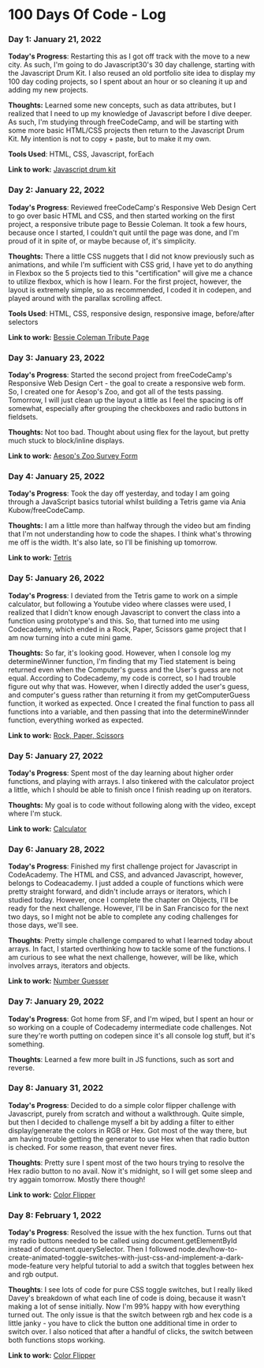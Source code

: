 # 100 Days Of Code - Log

### Day 1: January 21, 2022 

**Today's Progress**: Restarting this as I got off track with the move to a new city. As such, I'm going to do Javascript30's 30 day challenge, starting with the Javascript Drum Kit. I also reused an old portfolio site idea to display my 100 day coding projects, so I spent about an hour or so cleaning it up and adding my new projects.

**Thoughts:** Learned some new concepts, such as data attributes, but I realized that I need to up my knowledge of Javascript before I dive deeper. As such, I'm studying through freeCodeCamp, and will be starting with some more basic HTML/CSS projects then return to the Javascript Drum Kit. My intention is not to copy + paste, but to make it my own.

**Tools Used**: HTML, CSS, Javascript, forEach

**Link to work:** [Javascript drum kit](http://www.example.com)

### Day 2: January 22, 2022

**Today's Progress**: Reviewed freeCodeCamp's Responsive Web Design Cert to go over basic HTML and CSS, and then started working on the first project, a responsive tribute page to Bessie Coleman. It took a few hours, because once I started, I couldn't quit until the page was done, and I'm proud of it in spite of, or maybe because of, it's simplicity. 

**Thoughts:** There a little CSS nuggets that I did not know previously such as animations, and while I'm sufficient with CSS grid, I have yet to do anything in Flexbox so the 5 projects tied to this "certification" will give me a chance to utilize flexbox, which is how I learn. For the first project, however, the layout is extremely simple, so as recommended, I coded it in codepen, and played around with the parallax scrolling affect.

**Tools Used**: HTML, CSS, responsive design, responsive image, before/after selectors

**Link to work:** [Bessie Coleman Tribute Page](https://codepen.io/gtmaster2022/full/bGoXVvY)

### Day 3: January 23, 2022

**Today's Progress**: Started the second project from freeCodeCamp's Responsive Web Design Cert - the goal to create a responsive web form. So, I created one for Aesop's Zoo, and got all of the tests passing. Tomorrow, I will just clean up the layout a little as I feel the spacing is off somewhat, especially after grouping the checkboxes and radio buttons in fieldsets. 

**Thoughts:** Not too bad. Thought about using flex for the layout, but pretty much stuck to block/inline displays. 

**Link to work:** [Aesop's Zoo Survey Form](https://codepen.io/gtmaster2022/full/JjrgvVJ)

### Day 4: January 25, 2022

**Today's Progress**: Took the day off yesterday, and today I am going through a JavaScript basics tutorial whilst building a Tetris game via Ania Kubow/freeCodeCamp. 

**Thoughts:** I am a little more than halfway through the video but am finding that I'm not understanding how to code the shapes. I think what's throwing me off is the width. It's also late, so I'll be finishing up tomorrow. 

**Link to work:** [Tetris](https://codepen.io/gtmaster2022/full/ZEaEzJW)

### Day 5: January 26, 2022

**Today's Progress**: I deviated from the Tetris game to work on a simple calculator, but following a Youtube video where classes were used, I realized that I didn't know enough Javascript to convert the class into a function using prototype's and this. So, that turned into me using Codecademy, which ended in a Rock, Paper, Scissors game project that I am now turning into a cute mini game. 

**Thoughts:** So far, it's looking good. However, when I console log my determineWinner function, I'm finding that my Tied statement is being returned even when the Computer's guess and the User's guess are not equal. According to Codecademy, my code is correct, so I had trouble figure out why that was. However, when I directly added the user's guess, and computer's guess rather than returning it from my getComputerGuess function, it worked as expected. Once I created the final function to pass all functions into a variable, and then passing that into the determineWinnder function, everything worked as expected.

**Link to work:** [Rock, Paper, Scissors](https://codepen.io/gtmaster2022/full/KKyKGQP)

### Day 5: January 27, 2022

**Today's Progress**: Spent most of the day learning about higher order functions, and playing with arrays. I also tinkered with the calculator project a little, which I should be able to finish once I finish reading up on iterators. 

**Thoughts:** My goal is to code without following along with the video, except where I'm stuck.

**Link to work:** [Calculator](https://codepen.io/gtmaster2022/full/MWOWWVQ)

### Day 6: January 28, 2022

**Today's Progress**: Finished my first challenge project for Javascript in CodeAcademy. The HTML and CSS, and advanced Javascript, however, belongs to Codeacademy. I just added a couple of functions which were pretty straight forward, and didn't include arrays or iterators, which I studied today. However, once I complete the chapter on Objects, I'll be ready for the next challenge. However, I'll be in San Francisco for the next two days, so I might not be able to complete any coding challenges for those days, we'll see.

**Thoughts**: Pretty simple challenge compared to what I learned today about arrays. In fact, I started overthinking how to tackle some of the functions. I am curious to see what the next challenge, however, will be like, which involves arrays, iterators and objects.

**Link to work:** [Number Guesser](https://codepen.io/gtmaster2022/pen/GROJvPj)

### Day 7: January 29, 2022

**Today's Progress**: Got home from SF, and I'm wiped, but I spent an hour or so working on a couple of Codecademy intermediate code challenges. Not sure they're worth putting on codepen since it's all console log stuff, but it's something.

**Thoughts**: Learned a few more built in JS functions, such as sort and reverse. 

### Day 8: January 31, 2022

**Today's Progress**: Decided to do a simple color flipper challenge with Javascript, purely from scratch and without a walkthrough. Quite simple, but then I decided to challenge myself a bit by adding a filter to either display/generate the colors in RGB or Hex. Got most of the way there, but am having trouble getting the generator to use Hex when that radio button is checked. For some reason, that event never fires. 

**Thoughts**: Pretty sure I spent most of the two hours trying to resolve the Hex radio button to no avail. Now it's midnight, so I will get some sleep and try aggain tomorrow. Mostly there though!

**Link to work:** [Color Flipper](https://codepen.io/gtmaster2022/full/YzEwBJq)

### Day 8: February 1, 2022

**Today's Progress**: Resolved the issue with the hex function. Turns out that my radio buttons needed to be called using document.getElementById instead of document.querySelector. Then I followed node.dev/how-to-create-animated-toggle-switches-with-just-css-and-implement-a-dark-mode-feature very helpful tutorial to add a switch that toggles between hex and rgb output. 

**Thoughts**: I see lots of code for pure CSS toggle switches, but I really liked Davey's breakdown of what each line of code is doing, because it wasn't making a lot of sense initially. Now I'm 99% happy with how everything turned out. The only issue is that the switch between rgb and hex code is a little janky - you have to click the button one additional time in order to switch over. I also noticed that after a handful of clicks, the switch between both functions stops working.

**Link to work:** [Color Flipper](https://codepen.io/gtmaster2022/full/YzEwBJq)




